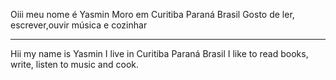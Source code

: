 
Oiii meu nome é Yasmin
Moro em Curitiba Paraná Brasil 
Gosto de ler, escrever,ouvir música e cozinhar
**********************************
Hii my name is  Yasmin 
I live in Curitiba Paraná Brasil
I like to read books, write, listen to music and cook.
